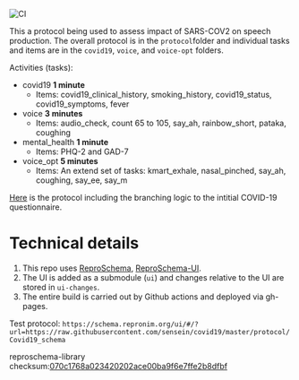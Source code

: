 ![CI](https://github.com/sensein/covid19/workflows/CI/badge.svg)


This a protocol being used to assess impact of SARS-COV2 on speech production. 
The overall protocol is in the `protocol`folder and individual tasks and items
are in the `covid19`, `voice`, and `voice-opt` folders. 

Activities (tasks):
* covid19 **1 minute**
    * Items: covid19_clinical_history, smoking_history, covid19_status, covid19_symptoms, fever
* voice **3 minutes**
    * Items: audio_check, count 65 to 105, say_ah, rainbow_short, pataka, coughing 
* mental_health **1 minute**
    * Items: PHQ-2 and GAD-7
* voice_opt **5 minutes**
    * Items: An extend set of tasks:  kmart_exhale, nasal_pinched, say_ah, coughing, say_ee, say_m


[Here](https://docs.google.com/document/d/1NoE0K-z2AbzLK_5mRkIgFINIh1yT0ujdeROZpIEDnS8/edit) is the protocol including the branching logic to the intitial COVID-19 questionnaire. 



# Technical details

1. This repo uses [ReproSchema](https://github.com/ReproNim/reproschema/),
[ReproSchema-UI](https://github.com/ReproNim/reproschema-ui/).
2. The UI is added as a submodule (`ui`) and changes relative to the UI are stored 
in `ui-changes`.
3. The entire build is carried out by Github actions and deployed via gh-pages.

Test protocol: ```https://schema.repronim.org/ui/#/?url=https://raw.githubusercontent.com/sensein/covid19/master/protocol/Covid19_schema```

reproschema-library checksum:[070c1768a023420202ace00ba9f6e7ffe2b8dfbf](https://github.com/ReproNim/reproschema-library/tree/070c1768a023420202ace00ba9f6e7ffe2b8dfbf/)

